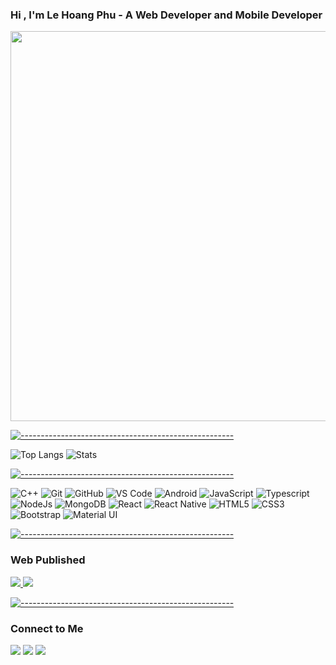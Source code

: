 ###  Hi , I'm Le Hoang Phu - A Web Developer and Mobile Developer

<img style="width: 65vw" src="https://wallpaperaccess.com/full/39607.jpg"/>


[![-----------------------------------------------------](
https://raw.githubusercontent.com/andreasbm/readme/master/assets/lines/aqua.png)](https://github.com/BaseMax?tab=repositories)


![Top Langs](https://github-readme-stats.vercel.app/api/top-langs/?username=hphudev&layout=compact)       ![Stats](https://github-readme-stats.vercel.app/api/?username=hphudev&count_private=false&show_icons=false&include_all_commits=true&&hide_border=true)


[![-----------------------------------------------------](
https://raw.githubusercontent.com/andreasbm/readme/master/assets/lines/aqua.png)](https://github.com/BaseMax?tab=repositories)


![C++](http://img.shields.io/badge/-C++-2494d1?style=flat-square&logo=cplusplus&logoColor=ffffff)
![Git](https://img.shields.io/badge/-Git-%23F05032?style=flat-square&logo=git&logoColor=%23ffffff)
![GitHub](https://img.shields.io/badge/-GitHub-181717?style=flat-square&logo=github)
![VS Code](http://img.shields.io/badge/-VS%20Code-007ACC?style=flat-square&logo=visual-studio-code&logoColor=ffffff)
![Android](http://img.shields.io/badge/-Android-08c271?style=flat-square&logo=android&logoColor=ffffff)
![JavaScript](https://img.shields.io/badge/JavaScript-F7DF1E?style=flat-square&logo=javascript&logoColor=black)
![Typescript](https://img.shields.io/badge/TypeScript-007ACC?style=flat-square&logo=typescript&logoColor=white)
![NodeJs](https://img.shields.io/badge/Express.js-404D59?style=flat-square)
![MongoDB](https://img.shields.io/badge/MongoDB-4EA94B?style=flat-square&logo=mongodb&logoColor=white)
![React](https://img.shields.io/badge/-React-61DAFB?style=flat-square&logo=react&logoColor=ffffff)
![React Native](https://img.shields.io/badge/React_Native-20232A?style=flat-square&logo=react&logoColor=61DAFB)
![HTML5](https://img.shields.io/badge/-HTML5-%23E44D27?style=flat-square&logo=html5&logoColor=ffffff)
![CSS3](https://img.shields.io/badge/-CSS3-%231572B6?style=flat-square&logo=css3)
![Bootstrap](https://img.shields.io/badge/Bootstrap-563D7C?style=flat-square&logo=bootstrap&logoColor=white)
![Material UI](https://img.shields.io/badge/Material--UI-0081CB?style=flat-square&logo=material-ui&logoColor=white)

[![-----------------------------------------------------](
https://raw.githubusercontent.com/andreasbm/readme/master/assets/lines/aqua.png)](https://github.com/BaseMax?tab=repositories)

### Web Published

<p>
  <a target="_blank" href="http://healthcare-uit.rf.gd/?i=1"><img src="https://img.shields.io/badge/-Website_Frist-08c271?style=flat&logo=audacity&logoColor=white"/>   </a>
  <a target="_blank" href="http://coffeeshop-management.rf.gd/coffeeshopmanagement/"><img src="https://img.shields.io/badge/-Stun_Store-111?style=flat&logo=itch.io&logoColor=white"/>
</p>
  
[![-----------------------------------------------------](
https://raw.githubusercontent.com/andreasbm/readme/master/assets/lines/aqua.png)](https://github.com/BaseMax?tab=repositories)
  
 ### Connect to Me

<p>
  <a target="_blank" href="https://www.linkedin.com/in/kh%C3%B4i-tr%C3%A2%CC%80n-581727203"><img src="https://img.shields.io/badge/-Tran_Dinh_Khoi-0077B5?style=flat&logo=Linkedin&logoColor=white"/></a>
  <a target="_blank" href="mailto:lhphu9a1@gmail.com"><img src="https://img.shields.io/badge/-lhphu9a1@gmail.com-D14836?style=flat&logo=Gmail&logoColor=white"/></a>
  <a target="_blank" href="https://www.facebook.com/KhoiFatU"><img src="https://img.shields.io/badge/-Tran_Dinh_Khoi-1877F2?style=flat&logo=Facebook&logoColor=white"/></a>
</p>
